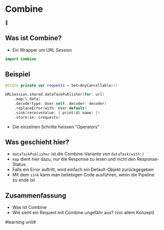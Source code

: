 # Combine
👭

## Was ist Combine?

- Ein Wrapper um URL Session

```swift
import Combine
```

## Beispiel

```swift
@State private var requests = Set<AnyCancellable>()

URLSession.shared.dataTaskPublisher(for: url)
    .map(\.data)
    .decode(type: User.self, decoder: decoder)
    .replaceError(with: User.default)
    .sink(receiveValue: { print($0.name) })
    .store(in: &requests)
```

- Die einzelnen Schritte heissen "Operators"

## Was geschieht hier?

- `dataTaskPublisher` ist die Combine-Variante von `dataTask(with:)`
- `map` dient hier dazu, nur die Response zu lesen und nicht den Response-Status.
- Falls ein Error auftritt, wird einfach ein Default-Objekt zurückgegeben
- Mit dem `sink` kann man beliebigen Code ausführen, wenn die Pipeline zu ende ist

## Zusammenfassung
- Was ist Combine
- Wie sieht ein Request mit Combine ungefähr aus? (vor allem Konzept)


#learning unit#